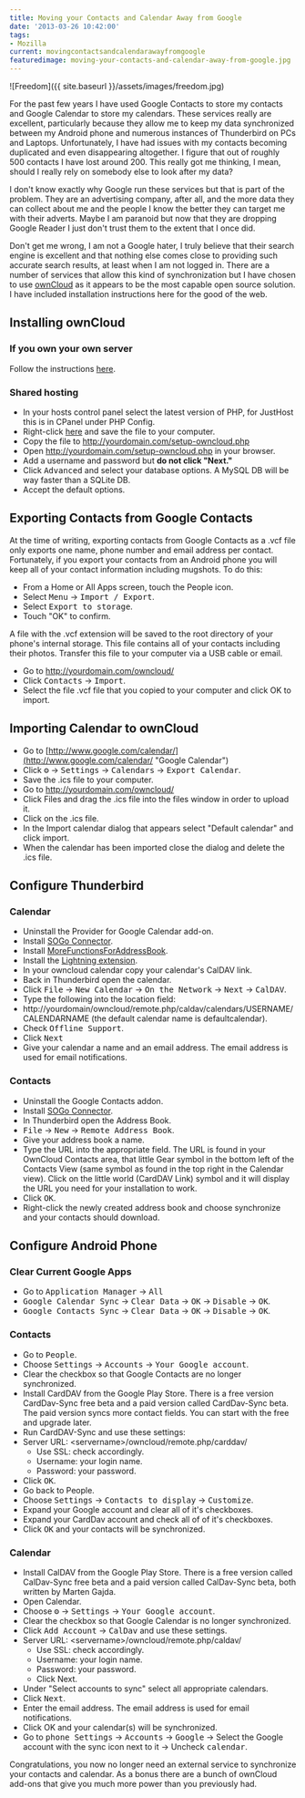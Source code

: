 ```yaml
---
title: Moving your Contacts and Calendar Away from Google
date: '2013-03-26 10:42:00'
tags:
- Mozilla
current: movingcontactsandcalendarawayfromgoogle
featuredimage: moving-your-contacts-and-calendar-away-from-google.jpg
---
```


![Freedom]({{ site.baseurl }}/assets/images/freedom.jpg)

For the past few years I have used Google Contacts to store my contacts and Google Calendar to store my calendars. These services really are excellent, particularly because they allow me to keep my data synchronized between my Android phone and numerous instances of Thunderbird on PCs and Laptops. Unfortunately, I have had issues with my contacts becoming duplicated and even disappearing altogether. I figure that out of roughly 500 contacts I have lost around 200. This really got me thinking, I mean, should I really rely on somebody else to look after my data?

I don't know exactly why Google run these services but that is part of the problem. They are an advertising company, after all, and the more data they can collect about me and the people I know the better they can target me with their adverts. Maybe I am paranoid but now that they are dropping Google Reader I just don't trust them to the extent that I once did.

Don't get me wrong, I am not a Google hater, I truly believe that their search engine is excellent and that nothing else comes close to providing such accurate search results, at least when I am not logged in.
There are a number of services that allow this kind of synchronization but I have chosen to use [ownCloud](https://owncloud.org/ "ownCloud") as it appears to be the most capable open source solution. I have included installation instructions here for the good of the web.

## Installing ownCloud

### If you own your own server

Follow the instructions [here](http://software.opensuse.org/download/package?project=isv:ownCloud:community&amp;package=owncloud "Installing ownCloud on your own server").

### Shared hosting

* In your hosts control panel select the latest version of PHP, for JustHost this is in CPanel under PHP Config.
* Right-click [here](https://download.owncloud.com/download/community/setup-owncloud.php "ownCloud installer") and save the file to your computer.
* Copy the file to http://yourdomain.com/setup-owncloud.php
* Open http://yourdomain.com/setup-owncloud.php in your browser.
* Add a username and password but **do not click "Next."**
* Click <kbd>Advanced</kbd> and select your database options. A MySQL DB will be way faster than a SQLite DB.
* Accept the default options.

## Exporting Contacts from Google Contacts

At the time of writing, exporting contacts from Google Contacts as a .vcf file only exports one name, phone number and email address per contact. Fortunately, if you export your contacts from an Android phone you will keep all of your contact information including mugshots. To do this:

* From a Home or All Apps screen, touch the People icon.
* Select <kbd>Menu</kbd> &rarr; <kbd>Import / Export</kbd>.
* Select <kbd>Export to storage</kbd>.
* Touch "OK" to confirm.

A file with the .vcf extension will be saved to the root directory of your phone's internal storage. This file contains all of your contacts including their photos. Transfer this file to your computer via a USB cable or email.

* Go to http://yourdomain.com/owncloud/
* Click <kbd>Contacts</kbd> &rarr; <kbd>Import</kbd>.
* Select the file .vcf file that you copied to your computer and click OK to import.

## Importing Calendar to ownCloud

*   Go to [http://www.google.com/calendar/](http://www.google.com/calendar/ "Google Calendar")
*   Click <kbd>&#9881;</kbd> &rarr; <kbd>Settings</kbd> &rarr; <kbd>Calendars</kbd> &rarr; <kbd>Export Calendar</kbd>.
* Save the .ics file to your computer.
* Go to http://yourdomain.com/owncloud/
* Click Files and drag the .ics file into the files window in order to upload it.
* Click on the .ics file.
* In the Import calendar dialog that appears select "Default calendar" and click import.
* When the calendar has been imported close the dialog and delete the .ics file.

## Configure Thunderbird

### Calendar

* Uninstall the Provider for Google Calendar add-on.
* Install [SOGo Connector](http://www.sogo.nu/files/downloads/SOGo/Thunderbird/ "SOGo Connector").
* Install [MoreFunctionsForAddressBook](http://nic-nac-project.org/~kaosmos/morecols-en.html "MoreFunctionsForAddressBook").
* Install the [Lightning extension](https://addons.mozilla.org/en-US/thunderbird/addon/lightning/ "Lightning").
* In your owncloud calendar copy your calendar's CalDAV link.
* Back in Thunderbird open the calendar.
* Click <kbd>File</kbd> &rarr; <kbd>New Calendar</kbd> &rarr; <kbd>On the Network</kbd> &rarr; <kbd>Next</kbd> &rarr; <kbd>CalDAV</kbd>.
* Type the following into the location field:
* http://yourdomain/owncloud/remote.php/caldav/calendars/USERNAME/CALENDARNAME (the default calendar name is defaultcalendar).
*   Check <kbd>Offline Support</kbd>.
*   Click <kbd>Next</kbd>
*   Give your calendar a name and an email address. The email address is used for email notifications.

### Contacts

* Uninstall the Google Contacts addon.
* Install [SOGo Connector](http://www.sogo.nu/files/downloads/SOGo/Thunderbird/ "SOGo Connector").
* In Thunderbird open the Address Book.
* <kbd>File</kbd> &rarr; <kbd>New</kbd> &rarr; <kbd>Remote Address Book</kbd>.
* Give your address book a name.
* Type the URL into the appropriate field. The URL is found in your OwnCloud Contacts area, that little Gear symbol in the bottom left of the Contacts View (same symbol as found in the top right in the Calendar view). Click on the little world (CardDAV Link) symbol and it will display the URL you need for your installation to work.
* Click <kbd>OK</kbd>.
* Right-click the newly created address book and choose synchronize and your contacts should download.

## Configure Android Phone

### Clear Current Google Apps

* Go to <kbd>Application Manager</kbd> &rarr; <kbd>All</kbd>
* <kbd>Google Calendar Sync</kbd> &rarr; <kbd>Clear Data</kbd> &rarr; <kbd>OK</kbd> &rarr; <kbd>Disable</kbd> &rarr; <kbd>OK</kbd>.
* <kbd>Google Contacts Sync</kbd> &rarr; <kbd>Clear Data</kbd> &rarr; <kbd>OK</kbd> &rarr; <kbd>Disable</kbd> &rarr; <kbd>OK</kbd>.

### Contacts

* Go to <kbd>People</kbd>.
* Choose <kbd>Settings</kbd> &rarr; <kbd>Accounts</kbd> &rarr; <kbd>Your Google account</kbd>.
* Clear the checkbox so that Google Contacts are no longer synchronized.
* Install CardDAV from the Google Play Store. There is a free version CardDav-Sync free beta and a paid version called CardDav-Sync beta. The paid version syncs more contact fields. You can start with the free and upgrade later.
* Run CardDAV-Sync and use these settings:
* Server URL: &lt;servername&gt;/owncloud/remote.php/carddav/
    * Use SSL: check accordingly.
    * Username: your login name.
    * Password: your password.
* Click <kbd>OK</kbd>.
* Go back to People.
* Choose <kbd>Settings</kbd> &rarr; <kbd>Contacts to display</kbd> &rarr; <kbd>Customize</kbd>.
* Expand your Google account and clear all of it's checkboxes.
* Expand your CardDav account and check all of of it's checkboxes.
* Click <kbd>OK</kbd> and your contacts will be synchronized.

### Calendar

* Install CalDAV from the Google Play Store. There is a free version called CalDav-Sync free beta and a paid version called CalDav-Sync beta, both written by Marten Gajda.
* Open Calendar.
* Choose <kbd>&#9881;</kbd> &rarr; <kbd>Settings</kbd> &rarr; <kbd>Your Google account</kbd>.
* Clear the checkbox so that Google Calendar is no longer synchronized.
* Click <kbd>Add Account</kbd> &rarr; <kbd>CalDav</kbd> and use these settings.
* Server URL: &lt;servername&gt;/owncloud/remote.php/caldav/
    * Use SSL: check accordingly.
    * Username: your login name.
    * Password: your password.
    * Click Next.
* Under "Select accounts to sync" select all appropriate calendars.
* Click <kbd>Next</kbd>.
* Enter the email address. The email address is used for email notifications.
* Click OK and your calendar(s) will be synchronized.
* Go to <kbd>phone Settings</kbd> &rarr; <kbd>Accounts</kbd> &rarr; <kbd>Google</kbd> &rarr; Select the Google account with the sync icon next to it &rarr; Uncheck <kbd>calendar</kbd>.

Congratulations, you now no longer need an external service to synchronize your contacts and calendar. As a bonus there are a bunch of ownCloud add-ons that give you much more power than you previously had.
